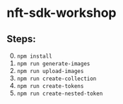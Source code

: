 # nft-sdk-workshop

## Steps: 

0. `npm install`
1. `npm run generate-images`
2. `npm run upload-images`
3. `npm run create-collection`
4. `npm run create-tokens`
5. `npm run create-nested-token`
